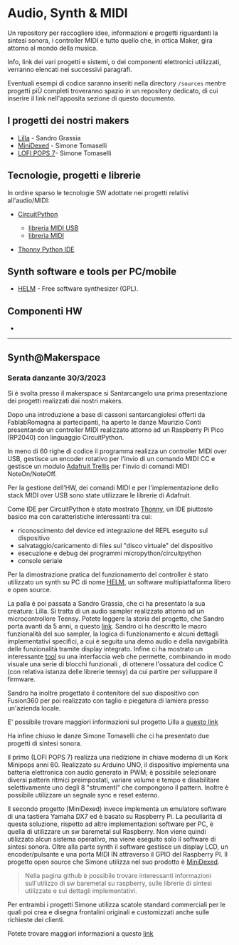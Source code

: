 # Audio, Synth & MIDI

Un repository per raccogliere idee, informazioni e progetti riguardanti la sintesi sonora, i controller MIDI e tutto quello che, in ottica Maker, gira attorno al mondo della musica.

Info, link dei vari progetti e sistemi, o dei componenti elettronici utilizzati, verranno elencati nei successivi paragrafi.

Eventuali esempi di codice saranno inseriti nella directory `/sources` mentre progetti piÙ completi troveranno spazio in un repository dedicato, di cui inserire il link nell'apposita sezione di questo documento.



## I progetti dei nostri makers

- [Lilla](http://lillasampler.it) - Sandro Grassia
- [MiniDexed](https://github.com/probonopd/MiniDexed) - Simone Tomaselli
- [LOFI POPS 7](https://www.youtube.com/watch?v=sYu-AwnDNEU&t=2s)- Simone Tomaselli


## Tecnologie, progetti e librerie 

In ordine sparso le tecnologie SW adottate nei progetti relativi all'audio/MIDI:

- [CircuitPython](https://circuitpython.org/)
    - [libreria MIDI USB](https://docs.circuitpython.org/en/latest/shared-bindings/usb_midi/index.html)
    - [libreria MIDI](https://docs.circuitpython.org/projects/midi/en/latest/api.html)

- [Thonny Python IDE](https://thonny.org/)

## Synth software e tools per PC/mobile

- [HELM](https://tytel.org/helm/) - Free software synthesizer (GPL). 



## Componenti HW

- 

----
## Synth@Makerspace


### Serata danzante 30/3/2023
Si è svolta presso il makerspace si Santarcangelo una prima presentazione dei progetti realizzati dai nostri makers.

Dopo una introduzione a base di cassoni santarcangiolesi offerti da FablabRomagna ai partecipanti, ha aperto le danze Maurizio Conti presentando un controller MIDI realizzato attorno ad un Raspberry Pi Pico (RP2040) con linguaggio CircuitPython.

In meno di 60 righe di codice il programma realizza un controller MIDI over USB, gestisce un encoder rotativo per l'invio di un comando MIDI CC e gestisce un modulo [Adafruit Trellis](https://learn.adafruit.com/adafruit-trellis-diy-open-source-led-keypad/overview) per l'invio di comandi MIDI NoteOn/NoteOff.

Per la gestione dell'HW, dei comandi MIDI e per l'implementazione dello stack MIDI over USB sono state utilizzare le librerie di Adafruit.

Come IDE per CircuitPython è stato mostrato [Thonny](https://thonny.org/), un IDE piuttosto basico ma con caratteristiche interessanti tra cui:
- riconoscimento del device ed integrazione del REPL eseguito sul dispositivo
- salvataggio/caricamento di files sul "disco virtuale" del dispositivo 
- esecuzione e debug dei programmi micropython/circuitpython
- console seriale 

Per la dimostrazione pratica del funzionamento del controller è stato utilizzato un synth su PC di nome  [HELM](https://tytel.org/helm/), un software multipiattaforma libero e open source.



La palla è poi passata a Sandro Grassia, che ci ha presentato la sua creatura: Lilla. Si tratta di un audio sampler realizzato attorno ad un microcontrollore Teensy. Potete leggere la storia del progetto, che Sandro porta avanti da 5 anni, a questo [link](https://fablabromagna.org/lilla-story/).
Sandro ci ha descritto le macro funzionalità del suo sampler, la logica di funzionamento e alcuni dettagli implementativi specifici, a cui è seguita una demo audio e della navigabilità delle funzionalità tramite display integrato.
Infine ci ha mostrato un interessante [tool](https://www.pjrc.com/teensy/gui/index.html) su una interfaccia web che permette, combinando in modo visuale una serie di blocchi funzionali , di ottenere l'ossatura del codice C (con relativa istanza delle librerie teensy) da cui partire per sviluppare il firmware.

Sandro ha inoltre progettato  il contenitore del suo dispositivo con Fusion360 per poi realizzato  con taglio e piegatura di lamiera presso un'azienda locale.

E' possibile trovare maggiori informazioni sul progetto Lilla a [questo link](http://lillasampler.it)


Ha infine chiuso le danze Simone Tomaselli che ci ha presentato due progetti di sintesi sonora.

Il primo (LOFI POPS 7) realizza una riedizione in chiave moderna di un Kork Minipops anni 60. Realizzato su Arduino UNO, il dispositivo implementa una batteria elettronica con audio generato in PWM; è possibile selezionare diversi pattern ritmici preimpostati, variare volume e tempo e disabilitare selettivamente uno degli 8 "strumenti" che compongono il pattern. Inoltre è possibile utilizzare un segnale sync e reset esterno. 

Il secondo progetto (MiniDexed) invece implementa un emulatore software di una tastiera Yamaha DX7 ed è basato su Raspberry Pi. La peculiarità di questa soluzione, rispetto ad altre implementazioni software per PC, è quella di utilizzare un sw baremetal sul Raspberry. Non viene quindi utilizzato alcun sistema operativo, ma viene eseguito solo il software di sintesi sonora. Oltre alla parte synth il software gestisce un display LCD, un encoder/pulsante e una porta MIDI IN attraverso il GPIO del Raspberry PI.
Il progetto open source che Simone utilizza nel suo prodotto è [MiniDexed](https://github.com/probonopd/MiniDexed).
> Nella pagina github è possibile trovare interessanti informazioni sull'utilizzo di sw baremetal su raspberry, sulle librerie di sintesi utilizzate e sui dettagli implementativi.

Per entrambi i progetti Simone utilizza scatole standard commerciali per le quali poi crea e disegna frontalini originali e customizzati anche sulle richieste dei clienti.

Potete trovare maggiori informazioni a questo [link](https://constructure.bio.link)


